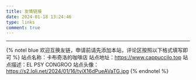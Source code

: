 ```yaml
---
title: 友情链接
date: 2024-01-18 13:24:46
type: links
comment: true
---
```

***
{% notel blue 欢迎互换友链，申请前请先添加本站，评论区按照以下格式填写即可 %}
站点名称：卡布奇洛的咖啡店
站点地址：https://www.cappuccilo.top
站点描述：EL PSY CONGROO
站点头像：https://s2.loli.net/2024/01/16/tyiX16dPueAVaTG.jpg
{% endnotel %}
